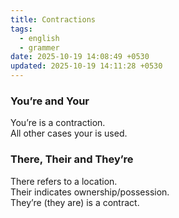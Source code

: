 ```yaml
---
title: Contractions
tags:
  - english
  - grammer
date: 2025-10-19 14:08:49 +0530
updated: 2025-10-19 14:11:28 +0530
---
```


### You’re and Your
You’re is a contraction.  
All other cases your is used.  

### There, Their and They’re
There refers to a location.  
Their indicates ownership/possession.  
They’re (they are) is a contract.  
